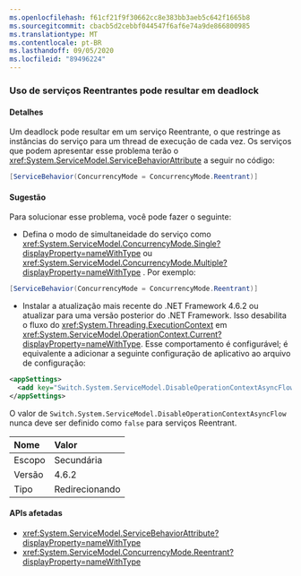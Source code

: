 ```yaml
---
ms.openlocfilehash: f61cf21f9f30662cc8e383bb3aeb5c642f1665b8
ms.sourcegitcommit: cbacb5d2cebbf044547f6af6e74a9de866800985
ms.translationtype: MT
ms.contentlocale: pt-BR
ms.lasthandoff: 09/05/2020
ms.locfileid: "89496224"
---
```

### <a name="deadlock-may-result-when-using-reentrant-services"></a>Uso de serviços Reentrantes pode resultar em deadlock

#### <a name="details"></a>Detalhes

Um deadlock pode resultar em um serviço Reentrante, o que restringe as instâncias do serviço para um thread de execução de cada vez. Os serviços que podem apresentar esse problema terão o <xref:System.ServiceModel.ServiceBehaviorAttribute> a seguir no código:

```csharp
[ServiceBehavior(ConcurrencyMode = ConcurrencyMode.Reentrant)]
```

#### <a name="suggestion"></a>Sugestão

Para solucionar esse problema, você pode fazer o seguinte:

- Defina o modo de simultaneidade do serviço como <xref:System.ServiceModel.ConcurrencyMode.Single?displayProperty=nameWithType> ou <xref:System.ServiceModel.ConcurrencyMode.Multiple?displayProperty=nameWithType> . Por exemplo:

```csharp
[ServiceBehavior(ConcurrencyMode = ConcurrencyMode.Reentrant)]
```

- Instalar a atualização mais recente do .NET Framework 4.6.2 ou atualizar para uma versão posterior do .NET Framework. Isso desabilita o fluxo do <xref:System.Threading.ExecutionContext> em <xref:System.ServiceModel.OperationContext.Current?displayProperty=nameWithType>. Esse comportamento é configurável; é equivalente a adicionar a seguinte configuração de aplicativo ao arquivo de configuração:

```xml
<appSettings>
  <add key="Switch.System.ServiceModel.DisableOperationContextAsyncFlow" value="true" />
</appSettings>
```

O valor de `Switch.System.ServiceModel.DisableOperationContextAsyncFlow` nunca deve ser definido como `false` para serviços Reentrant.

| Nome    | Valor       |
|:--------|:------------|
| Escopo   | Secundária       |
| Versão | 4.6.2       |
| Tipo    | Redirecionando |

#### <a name="affected-apis"></a>APIs afetadas

- <xref:System.ServiceModel.ServiceBehaviorAttribute?displayProperty=nameWithType>
- <xref:System.ServiceModel.ConcurrencyMode.Reentrant?displayProperty=nameWithType>
